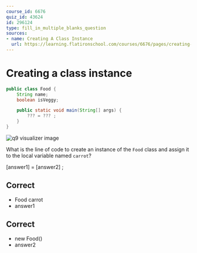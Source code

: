 ```yaml
---
course_id: 6676
quiz_id: 43624
id: 296124
type: fill_in_multiple_blanks_question
sources:
- name: Creating A Class Instance
  url: https://learning.flatironschool.com/courses/6676/pages/creating-objects
---
```


# Creating a class instance

```java
public class Food {
    String name;
    boolean isVeggy;

    public static void main(String[] args) {
        ??? = ??? ;
    }
}

```

![q9 visualizer image](https://curriculum-content.s3.amazonaws.com/6676/java-mod2-oop-fundamentals/q09.png)

What is the line of code to create an instance of the `Food` class
and assign it to the local variable named `carrot`?

[answer1] = [answer2] ;


## Correct

- Food carrot 
- answer1

## Correct

- new Food()
- answer2
